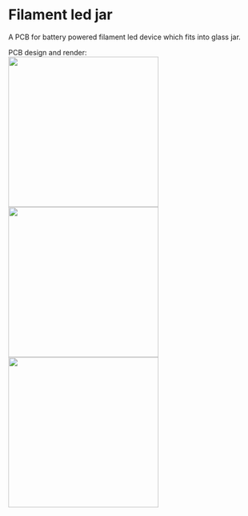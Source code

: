 # Filament led jar

A PCB for battery powered filament led device which fits into glass jar.

PCB design and render:  
<image height="300" src="media/pcb.png"/> <image height="300" src="media/nets.png"/> <image height="300" src="media/render.png"/>

